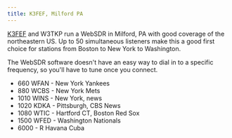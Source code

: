 ```yaml
---
title: K3FEF, Milford PA
---
```

[K3FEF] and W3TKP run a WebSDR in Milford, PA
with good coverage of the northeastern US.
Up to 50 simultaneous listeners make this
a good first choice for stations from Boston
to New York to Washington.

[K3FEF]:http://k3fef.com:8901/

The WebSDR software doesn't have an easy
way to dial in to a specific frequency,
so you'll have to tune once you connect.

* 660 WFAN - New York Yankees
* 880 WCBS - New York Mets
* 1010 WINS - New York, news
* 1020 KDKA - Pittsburgh, CBS News
* 1080 WTIC - Hartford CT, Boston Red Sox
* 1500 WFED - Washington Nationals
* 6000 - R Havana Cuba
